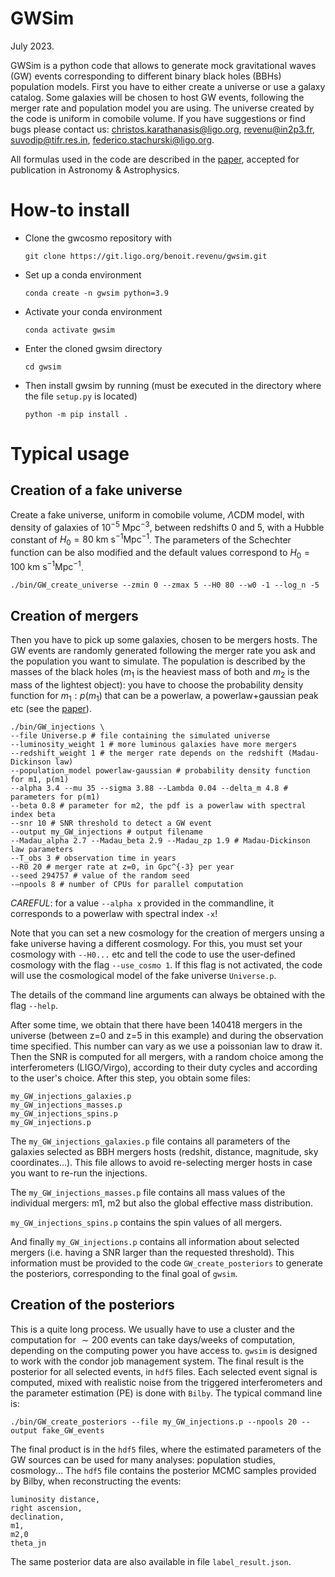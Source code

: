 # GWSim

July 2023.

GWSim is a python code that allows to generate mock gravitational waves (GW) events corresponding to different binary black holes (BBHs) population models. First you have to either create a universe or use a galaxy catalog. Some galaxies will be chosen to host GW events, following the merger rate and population model you are using. The universe created by the code is uniform in comobile volume. If you have suggestions or find bugs please contact us: <christos.karathanasis@ligo.org>, <revenu@in2p3.fr>, <suvodip@tifr.res.in>, <federico.stachurski@ligo.org>.

All formulas used in the code are described in the [paper](<https://arxiv.org/abs/2210.05724>), accepted for publication in Astronomy \& Astrophysics.

# How-to install
* Clone the gwcosmo repository with

  `
  git clone https://git.ligo.org/benoit.revenu/gwsim.git
  `

* Set up a conda environment

  `
  conda create -n gwsim python=3.9
  `
  
* Activate your conda environment

  `
  conda activate gwsim
  `

* Enter the cloned gwsim directory

  `cd gwsim`

* Then install gwsim by running (must be executed in the directory where the file `setup.py` is located)

    `
    python -m pip install .
    `

# Typical usage

## Creation of a fake universe

Create a fake universe, uniform in comobile volume, $\Lambda\text{CDM}$ model, with density of galaxies of $10^{-5}\text{ Mpc}^{-3}$, between redshifts $0$ and $5$, with a Hubble constant of $H_0=80 \text{ km s}^{-1}\text{Mpc}^{-1}$. The parameters of the Schechter function can be also modified and the default values correspond to $H_0=100 \text{ km s}^{-1}\text{Mpc}^{-1}$.

```
./bin/GW_create_universe --zmin 0 --zmax 5 --H0 80 --w0 -1 --log_n -5
```

## Creation of mergers

Then you have to pick up some galaxies, chosen to be mergers hosts. The GW events are randomly generated following the merger rate you ask and the population you want to simulate. The population is described by the masses of the black holes ($m_1$ is the heaviest mass of both and $m_2$ is the mass of the lightest object): you have to choose the probability density function for $m_1: p(m_1)$ that can be a powerlaw, a powerlaw+gaussian peak etc (see the [paper](<https://arxiv.org/abs/2210.05724>)).

```
./bin/GW_injections \
--file Universe.p # file containing the simulated universe
--luminosity_weight 1 # more luminous galaxies have more mergers
--redshift_weight 1 # the merger rate depends on the redshift (Madau-Dickinson law)
--population_model powerlaw-gaussian # probability density function for m1, p(m1)
--alpha 3.4 --mu 35 --sigma 3.88 --Lambda 0.04 --delta_m 4.8 # parameters for p(m1)
--beta 0.8 # parameter for m2, the pdf is a powerlaw with spectral index beta
--snr 10 # SNR threshold to detect a GW event
--output my_GW_injections # output filename
--Madau_alpha 2.7 --Madau_beta 2.9 --Madau_zp 1.9 # Madau-Dickinson law parameters
--T_obs 3 # observation time in years
--R0 20 # merger rate at z=0, in Gpc^{-3} per year
--seed 294757 # value of the random seed
-—npools 8 # number of CPUs for parallel computation
```
*CAREFUL*: for a value `--alpha x` provided in the commandline, it corresponds to a powerlaw with spectral index `-x`!

Note that you can set a new cosmology for the creation of mergers unsing a fake universe having a different cosmology. For this, you must set your cosmology with `--H0...` etc and tell the code to use the user-defined cosmology with the flag `--use_cosmo 1`. If this flag is not activated, the code will use the cosmological model of the fake universe `Universe.p`.

The details of the command line arguments can always be obtained with the flag `--help`.

After some time, we obtain that there have been 140418 mergers in the universe (between z=0 and z=5 in this example) and during the observation time specified. This number can vary as we use a poissonian law to draw it. Then the SNR is computed for all mergers, with a random choice among the interferometers (LIGO/Virgo), according to their duty cycles and according to the user's choice. After this step, you obtain some files:

```
my_GW_injections_galaxies.p
my_GW_injections_masses.p
my_GW_injections_spins.p
my_GW_injections.p
```

The `my_GW_injections_galaxies.p` file contains all parameters of the galaxies selected as BBH mergers hosts (redshit, distance, magnitude, sky coordinates...). This file allows to avoid re-selecting merger hosts in case you want to re-run the injections.

The `my_GW_injections_masses.p` file contains all mass values of the individual mergers: m1, m2 but also the global effective mass distribution.

`my_GW_injections_spins.p` contains the spin values of all mergers.

And finally `my_GW_injections.p` contains all information about selected mergers (i.e. having a SNR larger than the requested threshold). This information must be provided to the code `GW_create_posteriors` to generate the posteriors, corresponding to the final goal of `gwsim`.

## Creation of the posteriors

This is a quite long process. We usually have to use a cluster and the computation for $\sim 200$ events can take days/weeks of computation, depending on the computing power you have access to. `gwsim` is designed to work with the condor job management system. The final result is the posterior for all selected events, in `hdf5` files. Each selected event signal is computed, mixed with realistic noise from the triggered interferometers and the parameter estimation (PE) is done with `Bilby`. The typical command line is:

```
./bin/GW_create_posteriors --file my_GW_injections.p --npools 20 --output fake_GW_events
```

The final product is in the `hdf5` files, where the estimated parameters of the GW sources can be used for many analyses: population studies, cosmology... The `hdf5` file contains the posterior MCMC samples provided by Bilby, when reconstructing the events:
```
luminosity distance,
right ascension,
declination,
m1,
m2,0
theta_jn
```
The same posterior data are also available in file `label_result.json`.
